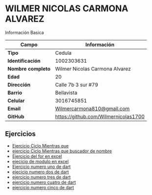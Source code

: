 # WILMER NICOLAS CARMONA ALVAREZ
Información Basica

| Campo | Información |
| --- | --- |
| **Tipo** | Cedula |
| **Identificación** | 1002303631 |
| **Nombre completo** | Wilmer Nicolas Carmona Alvarez |
| **Edad** | 20 |
| **Dirección** | Calle 7b 3 sur #79 |
| **Barrio** | Bellavista |
| **Celular** | 3016745851 |
| **Email** | Wilmercarmona810@gmail.com |
| **GitHub** | https://github.com/Wilmernicolas1700 |

## Ejercicios
- [Ejercicio Ciclo Mientras que](ejercicio.md)
- [ejercicio Ciclo Mientras que buscador de nombre](ejercicio2.md)
- [Ejercicio del for en excel](ejecicio_for.md)
- [ejecicio de modulo en excel](ejercicio3ex.md)  
- [Ejercicio numero uno de dart](ejercicio_dart.md)
- [ejecicio numero dos de dart](ejercicio_dart2.md)
- [ejercicio numero tres de dart](/wilmer_carmona/ejercicio_extends.md)
- [ejercicio numero cuatro de dart](ejercicio_dartherencia.md)
- [ejercicio numero cinco de dart](ejercicio_implements.md)
